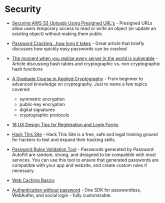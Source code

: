 # Security

* [Securing AWS S3 Uploads Using Presigned URL's](https://medium.com/@aidan.hallett/securing-aws-s3-uploads-using-presigned-urls-aa821c13ae8d) - Presigned URLs allow users temporary access to read or write an object (or update an existing object) without making them public

* [Password Cracking...how long it takes](https://hackernoon.com/20-hours-18-and-11-million-passwords-cracked-c4513f61fdb1) - Great article that briefly discusses how quickly easy passwords can be cracked

* [The moment when you realize every server in the world is vulnerable](https://medium.com/@tashian/hash-table-attack-8e4371fc5261) - Article discussing hash tables and cryptographic vs. non-cryptographic hash functions

* [A Graduate Course in 
Applied Cryptography](https://toc.cryptobook.us/) - From beginner to advanced knowledge on cryptography. Just to name a few topics covered:
    * symmetric encryption
    * public-key encryption
    * digital signatures
    * cryptographic protocols

* [18 UX Design Tips for Registration and Login Forms](https://uxplanet.org/18-ux-design-tips-for-registration-and-login-forms-f897557358ba)

* [Hack This Site](https://www.hackthissite.org) - Hack This Site is a free, safe and legal training ground for hackers to test and expand their hacking skills.

* [Password Rules Validation Tool](https://developer.apple.com/password-rules/) - Passwords generated by Password AutoFill are random, strong, and designed to be compatible with most services. You can use this tool to ensure that generated passwords are compatible with your app and website, and create custom rules if necessary.

* [Web Caching Basics](https://www.digitalocean.com/community/tutorials/web-caching-basics-terminology-http-headers-and-caching-strategies)

* [Authentication without password](https://magic.link) - One SDK for passwordless, WebAuthn, and social login - fully customizable.
